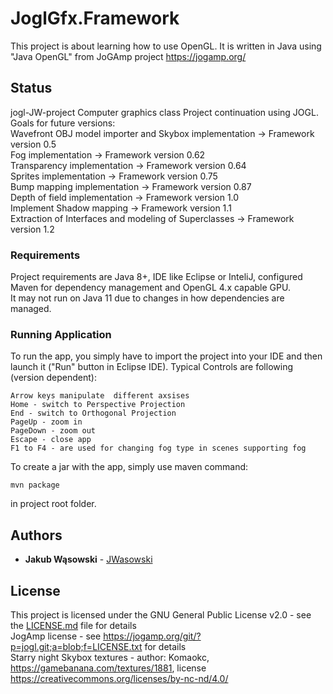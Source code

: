 # JoglGfx.Framework
This project is about learning how to use OpenGL. It is written in Java using "Java OpenGL" from JoGAmp project https://jogamp.org/ <br />

## Status

jogl-JW-project Computer graphics class Project continuation using JOGL. <br />
Goals for future versions:<br />
Wavefront OBJ model importer and Skybox implementation -> Framework version 0.5<br /> 
Fog implementation -> Framework version 0.62<br />
Transparency implementation -> Framework version 0.64<br />
Sprites implementation -> Framework version 0.75<br /> 
Bump mapping implementation -> Framework version 0.87<br />
Depth of field implementation -> Framework version 1.0<br /> 
Implement Shadow mapping -> Framework version 1.1<br />
Extraction of Interfaces and  modeling of Superclasses -> Framework version 1.2<br />

### Requirements

Project requirements are Java 8+, IDE like Eclipse or InteliJ, configured Maven for dependency management and OpenGL 4.x capable GPU.<br />
It may not run on Java 11 due to changes in how dependencies are managed.

### Running Application

To run the app, you simply have to import the project into your IDE and then launch it ("Run" button in Eclipse IDE).
Typical Controls are following (version dependent):
```
Arrow keys manipulate  different axsises
Home - switch to Perspective Projection
End - switch to Orthogonal Projection
PageUp - zoom in
PageDown - zoom out
Escape - close app
F1 to F4 - are used for changing fog type in scenes supporting fog
```
To create a jar with the app, simply use maven command:
```
mvn package
```
in project root folder.

## Authors

* **Jakub Wąsowski** - [JWasowski](https://github.com/jwasowski)

## License

This project is licensed under the GNU General Public License v2.0 - see the [LICENSE.md](LICENSE) file for details <br />
JogAmp license - see https://jogamp.org/git/?p=jogl.git;a=blob;f=LICENSE.txt for details <br />
Starry night Skybox textures - author: Komaokc, https://gamebanana.com/textures/1881, license https://creativecommons.org/licenses/by-nc-nd/4.0/ <br />